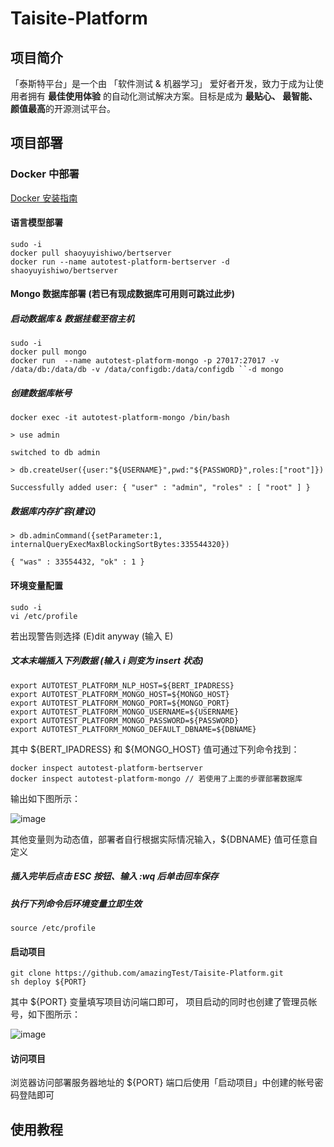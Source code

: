 # Taisite-Platform

## 项目简介

「泰斯特平台」是一个由 「软件测试 & 机器学习」 爱好者开发，致力于成为让使用者拥有 **最佳使用体验** 的自动化测试解决方案。目标是成为 **最贴心、
最智能、颜值最高**的开源测试平台。

## 项目部署

### Docker 中部署 

[Docker 安装指南](https://www.runoob.com/docker/ubuntu-docker-install.html)

#### 语言模型部署

	sudo -i
	docker pull shaoyuyishiwo/bertserver
	docker run --name autotest-platform-bertserver -d shaoyuyishiwo/bertserver 

#### Mongo 数据库部署 (若已有现成数据库可用则可跳过此步)
  
##### 启动数据库 & 数据挂载至宿主机
    
    sudo -i
    docker pull mongo 
    docker run  --name autotest-platform-mongo -p 27017:27017 -v /data/db:/data/db -v /data/configdb:/data/configdb ``-d mongo
  
##### 创建数据库帐号

	docker exec -it autotest-platform-mongo /bin/bash

	> use admin
  
	switched to db admin
  
    > db.createUser({user:"${USERNAME}",pwd:"${PASSWORD}",roles:["root"]})
  
	Successfully added user: { "user" : "admin", "roles" : [ "root" ] }

##### 数据库内存扩容(建议)
  
    > db.adminCommand({setParameter:1, internalQueryExecMaxBlockingSortBytes:335544320})
    
    { "was" : 33554432, "ok" : 1 }
 

#### 环境变量配置
  
    sudo -i
    vi /etc/profile
  
  若出现警告则选择 (E)dit anyway (输入 E)
  
  ##### 文本末端插入下列数据 (输入 i 则变为 insert 状态)
  
    export AUTOTEST_PLATFORM_NLP_HOST=${BERT_IPADRESS}
    export AUTOTEST_PLATFORM_MONGO_HOST=${MONGO_HOST}
    export AUTOTEST_PLATFORM_MONGO_PORT=${MONGO_PORT}
    export AUTOTEST_PLATFORM_MONGO_USERNAME=${USERNAME}
    export AUTOTEST_PLATFORM_MONGO_PASSWORD=${PASSWORD}
    export AUTOTEST_PLATFORM_MONGO_DEFAULT_DBNAME=${DBNAME}
	
  其中 ${BERT_IPADRESS} 和 ${MONGO_HOST} 值可通过下列命令找到：
  
    docker inspect autotest-platform-bertserver
    docker inspect autotest-platform-mongo // 若使用了上面的步骤部署数据库
  
  输出如下图所示：
  
  ![image](https://github.com/amazingTest/Taisite-Platform/blob/master/images/001.png)
  
  其他变量则为动态值，部署者自行根据实际情况输入，${DBNAME} 值可任意自定义
  
  ##### 插入完毕后点击 ESC 按钮、输入 :wq 后单击回车保存
  
  ##### 执行下列命令后环境变量立即生效
 
    source /etc/profile

#### 启动项目

    git clone https://github.com/amazingTest/Taisite-Platform.git
    sh deploy ${PORT} 
    
  其中 ${PORT} 变量填写项目访问端口即可， 项目启动的同时也创建了管理员帐号，如下图所示：
  
  ![image](https://github.com/amazingTest/Taisite-Platform/blob/master/images/002.png)
  
#### 访问项目

浏览器访问部署服务器地址的 ${PORT} 端口后使用「启动项目」中创建的帐号密码登陆即可

## 使用教程




    
    
